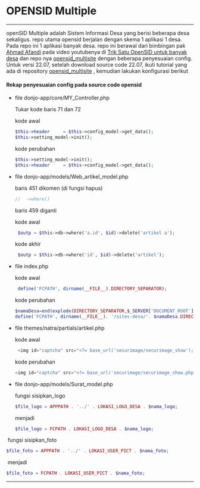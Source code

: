 # OPENSID Multiple

------

openSID Multiple adalah Sistem Informasi Desa yang berisi beberapa desa sekaligus. repo utama opensid berjalan dengan skema 1 aplikasi 1 desa. Pada repo ini 1 aplikasi banyak desa. repo ini berawal dari bimbingan pak [Ahmad Afandi](https://github.com/pandigresik) pada video youtubenya di [Trik Satu OpenSID untuk banyak desa](https://www.youtube.com/watch?v=qfgv-Du5oRE)  dan repo nya [opensid_multisite](https://github.com/pandigresik/opensid-multisite) dengan beberapa penyesuaian config. Untuk versi 22.07, setelah download source code 22.07, ikuti tutorial yang ada di repository [opensid_multisite](https://github.com/pandigresik/opensid-multisite) , kemudian lakukan konfigurasi berikut

#### Rekap penyesuaian config pada source code opensid

- file donjo-app/core/MY_Controller.php

  Tukar kode baris 71 dan 72

  kode awal

  ```php
  $this->header     = $this->config_model->get_data();
  $this->setting_model->init();			
  ```

  kode perubahan

  ```php
  $this->setting_model->init();	
  $this->header     = $this->config_model->get_data();
  ```

  

- file  donjo-app/models/Web_artikel_model.php

  baris 451 dikomen (di fungsi hapus)

  ```php
  //  ->where()
  ```

  baris 459 diganti

  kode awal

  ```php
   $outp = $this->db->where('a.id', $id)->delete('artikel a');
  ```

  kode akhir

  ```php
   $outp = $this->db->where('id', $id)->delete('artikel');
  ```

  

- file index.php

  kode awal

  ```php
   define('FCPATH', dirname(__FILE__).DIRECTORY_SEPARATOR);
  ```

  kode perubahan

  ```php
  $namaDesa=end(explode(DIRECTORY_SEPARATOR,$_SERVER['DOCUMENT_ROOT']));
  define('FCPATH', dirname(__FILE__). '/sites-desa/'. $namaDesa.DIRECTORY_SEPARATOR);
  ```
- file themes/natra/partials/artikel.php

  kode awal

  ```php
   <img id="captcha" src="<?= base_url('securimage/securimage_show'); ?>" alt="CAPTCHA Image"/>
  ```

  kode perubahan

  ```php
  <img id="captcha" src="<?= base_url('securimage/securimage_show.php'); ?>" alt="CAPTCHA Image"/>
  ```
  
- file donjo-app/models/Surat_model.php 

  fungsi sisipkan_logo

  ```php
  $file_logo = APPPATH . '../' . LOKASI_LOGO_DESA . $nama_logo;
  ```

  menjadi

  ```php 
  $file_logo = FCPATH . LOKASI_LOGO_DESA . $nama_logo;
  ```



​		fungsi sisipkan_foto

```php
$file_foto = APPPATH . '../' . LOKASI_USER_PICT . $nama_foto;
```

​		menjadi

```php
$file_foto = FCPATH . LOKASI_USER_PICT . $nama_foto;
```



- --------------



